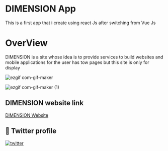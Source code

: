# DIMENSION App

This is a first app that i create using react Js after switching from Vue Js 

# OverView
DIMENSION is a site whose idea is to provide services to build websites and mobile applications for the user has tow pages but this site is only for display 

![ezgif com-gif-maker](https://user-images.githubusercontent.com/102732045/189456658-b7df7a9a-93f7-4703-ab24-674a30ccac45.gif)

![ezgif com-gif-maker (1)](https://user-images.githubusercontent.com/102732045/189456665-02b97c5a-7738-49d6-a3a2-330f68ef6aa6.gif)

## DIMENSION website link

[DIMENSION Website](https://md7o.github.io/React/)

## 🔗 Twitter profile 
[![twitter](https://img.shields.io/badge/twitter-1DA1F2?style=for-the-badge&logo=twitter&logoColor=white)](https://twitter.com/Md7oHe)
